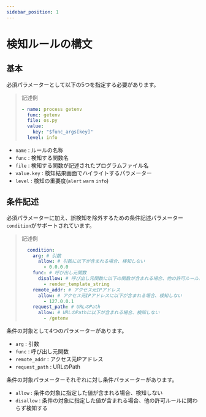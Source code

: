 ```yaml
---
sidebar_position: 1
---
```


# 検知ルールの構文

## 基本

必須パラメーターとして以下の5つを指定する必要があります。

> 記述例
>
> ```yaml
> - name: process getenv
>   func: getenv
>   file: os.py
>   value:
>     key: "$func_args[key]"
>   level: info
> ```

- `name` : ルールの名称
- `func` : 検知する関数名
- `file` : 検知する関数が記述されたプログラムファイル名
- `value.key` : 検知結果画面でハイライトするパラメーター
- `level` : 検知の重要度(`alert` `warn` `info`)

## 条件記述

必須パラメーターに加え、誤検知を除外するための条件記述パラメーター`condition`がサポートされています。

> 記述例
>
> ```yaml
>   condition:
>     arg: # 引数
>       allow: # 引数に以下が含まれる場合、検知しない
>         - 0.0.0.0
>     func: # 呼び出し元関数
>       disallow: # 呼び出し元関数に以下の関数が含まれる場合、他の許可ルールに関わらず検知する
>         - render_template_string
>     remote_addr: # アクセス元IPアドレス
>       allow: # アクセス元IPアドレスに以下が含まれる場合、検知しない
>         - 127.0.0.1
>     request_path: # URLのPath
>       allow: # URLのPathに以下が含まれる場合、検知しない
>         - /getenv
> ```

条件の対象として4つのパラメーターがあります。

- `arg` : 引数
- `func` : 呼び出し元関数
- `remote_addr` : アクセス元IPアドレス
- `request_path` : URLのPath

条件の対象パラメーターそれぞれに対し条件パラメーターがあります。

- `allow` : 条件の対象に指定した値が含まれる場合、検知しない
- `disallow` : 条件の対象に指定した値が含まれる場合、他の許可ルールに関わらず検知する
